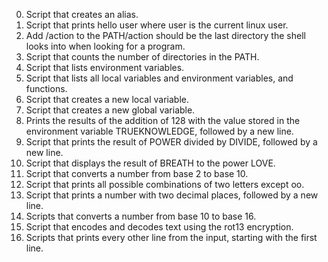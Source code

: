 0. Script that creates an alias.
1. Script that prints hello user where user is the current linux user.
2. Add /action to the PATH/action should be the last directory the shell looks into when looking for a program.
3. Script that counts the number of directories in the PATH.
4. Script that lists environment variables.
5. Script that lists all local variables and environment variables, and functions.
6. Script that creates a new local variable.
7. Script that creates a new global variable.
8. Prints the results of the addition of 128 with the value stored in the environment variable TRUEKNOWLEDGE, followed by a new line.
9. Script that prints the result of POWER divided by DIVIDE, followed by a new line.
10. Script that displays the result of BREATH to the power LOVE.
11. Script that converts a number from base 2 to base 10.
12. Script that prints all possible combinations of two letters except oo.
13. Script that prints a number with two decimal places, followed by a new line.
14. Scripts that converts a number from base 10 to base 16.
15. Script that encodes and decodes text using the rot13 encryption.
16. Scripts that prints every other line from the input, starting with the first line.
